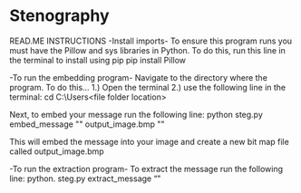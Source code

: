 # Stenography
READ.ME
INSTRUCTIONS
-Install imports-
To ensure this program runs you must have the Pillow and sys libraries in Python.
To do this, run this line in the terminal to install using pip
	pip install Pillow

-To run the embedding program-
Navigate to the directory where the program.
To do this...
	1.) Open the terminal 
	2.) use the following line in the terminal:
    		cd C:\Users\<file folder location>

Next, to embed your message run the following line:
    python steg.py embed_message "<file path to input_image>" output_image.bmp "<your message>"

This will embed the message into your image and create a new bit map file called output_image.bmp

-To run the extraction program-
To extract the message run the following line: 
    python. steg.py extract_message “<file path to output_image.bmp>"
